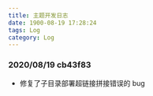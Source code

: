 ```yaml
---
title: 主题开发日志
date: 1900-08-19 17:28:24
tags: Log
category: Log
---
```


### 2020/08/19 cb43f83
- 修复了子目录部署超链接拼接错误的 bug